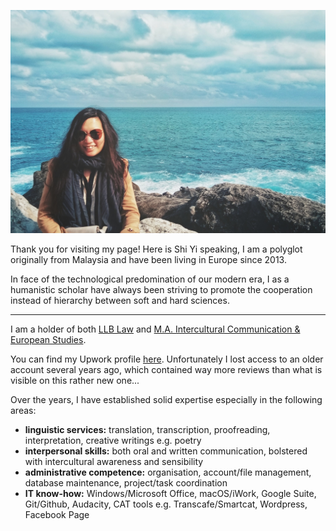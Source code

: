 ![](me.JPG)

Thank you for visiting my page! Here is Shi Yi speaking, I am a polyglot originally from Malaysia and have been living in Europe since 2013.

In face of the technological predomination of our modern era, I as a humanistic scholar have always been striving to promote the cooperation instead of hierarchy between soft and hard sciences.

---

I am a holder of both [LLB Law](https://www.bristol.ac.uk/study/undergraduate/2022/law/llb-law/) and [M.A. Intercultural Communication & European Studies](https://www.hs-fulda.de/en/studies/departments/social-and-cultural-sciences/future-students/study-programmes/intercultural-communication-and-european-studies-ma).

You can find my Upwork profile [here](https://www.upwork.com/freelancers/~01d22bd8700b7c2b9d). Unfortunately I lost access to an older account several years ago, which contained way more reviews than what is visible on this rather new one...

Over the years, I have established solid expertise especially in the following areas:
- **linguistic services:** translation, transcription, proofreading, interpretation, creative writings e.g. poetry
- **interpersonal skills:** both oral and written communication, bolstered with intercultural awareness and sensibility
- **administrative competence:** organisation, account/file management, database maintenance, project/task coordination
- **IT know-how:** Windows/Microsoft Office, macOS/iWork, Google Suite, Git/Github, Audacity, CAT tools e.g. Transcafe/Smartcat, Wordpress, Facebook Page
